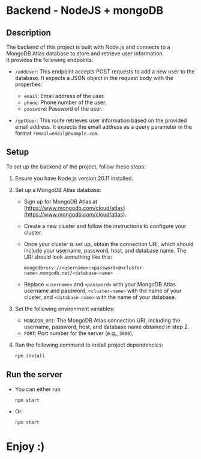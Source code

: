 # Backend - NodeJS + mongoDB

## Description

The backend of this project is built with Node.js and connects to a MongoDB Atlas database to store and retrieve user information. <br> It provides the following endpoints:

- `/addUser`: This endpoint accepts POST requests to add a new user to the database. It expects a JSON object in the request body with the properties:
  - `email`: Email address of the user.
  - `phone`: Phone number of the user.
  - `password`: Password of the user.

- `/getUser`: This route retrieves user information based on the provided email address. It expects the email address as a query parameter in the format `?email=email@example.com`.

## Setup

To set up the backend of the project, follow these steps:

1. Ensure you have Node.js version 20.11 installed.
2. Set up a MongoDB Atlas database:
   - Sign up for MongoDB Atlas at [https://www.mongodb.com/cloud/atlas](https://www.mongodb.com/cloud/atlas).
   - Create a new cluster and follow the instructions to configure your cluster.
   - Once your cluster is set up, obtain the connection URI, which should include your username, password, host, and database name. The URI should look something like this:

     ```
     mongodb+srv://<username>:<password>@<cluster-name>.mongodb.net/<database-name>
     ```

   - Replace `<username>` and `<password>` with your MongoDB Atlas username and password, `<cluster-name>` with the name of your cluster, and `<database-name>` with the name of your database.
3. Set the following environment variables:
   - `MONGODB_URI`: The MongoDB Atlas connection URI, including the username, password, host, and database name obtained in step 2.
   - `PORT`: Port number for the server (e.g., `3000`).
4. Run the following command to install project dependencies:

   ```bash
   npm install

## Run the server

- You can either run

   ```bash
   npm start
   ```

- Or:

   ```bash
   npm start
   ```

# Enjoy :)
